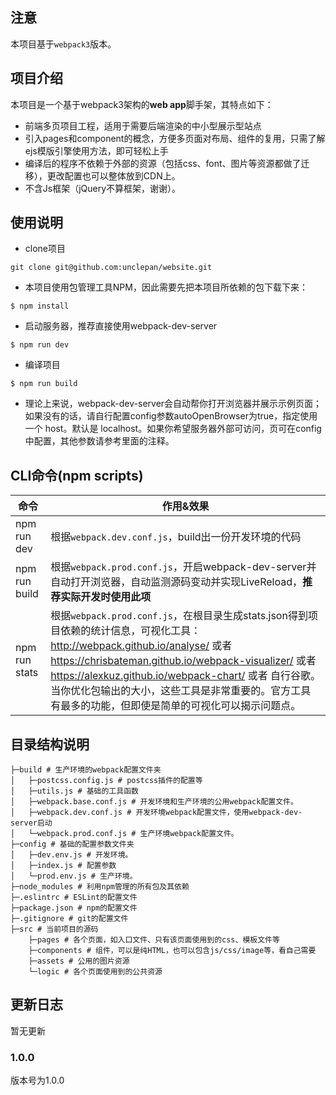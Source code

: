 ## 注意
本项目基于`webpack3`版本。

## 项目介绍
本项目是一个基于webpack3架构的**web app**脚手架，其特点如下：
- 前端多页项目工程，适用于需要后端渲染的中小型展示型站点
- 引入pages和component的概念，方便多页面对布局、组件的复用，只需了解ejs模版引擎使用方法，即可轻松上手
- 编译后的程序不依赖于外部的资源（包括css、font、图片等资源都做了迁移），更改配置也可以整体放到CDN上。
- 不含Js框架（jQuery不算框架，谢谢）。
## 使用说明

- clone项目
```
git clone git@github.com:unclepan/website.git
```

- 本项目使用包管理工具NPM，因此需要先把本项目所依赖的包下载下来：
```
$ npm install
```

- 启动服务器，推荐直接使用webpack-dev-server
```
$ npm run dev
```

- 编译项目
```
$ npm run build
```

- 理论上来说，webpack-dev-server会自动帮你打开浏览器并展示示例页面；如果没有的话，请自行配置config参数autoOpenBrowser为true，指定使用一个 host。默认是 localhost。如果你希望服务器外部可访问，页可在config中配置，其他参数请参考里面的注释。

## CLI命令(npm scripts)
| 命令            | 作用&效果          |
| --------------- | ------------- |
| npm run dev   | 根据`webpack.dev.conf.js`，build出一份开发环境的代码 |
| npm run build     | 根据`webpack.prod.conf.js`，开启webpack-dev-server并自动打开浏览器，自动监测源码变动并实现LiveReload，**推荐实际开发时使用此项** |
| npm run stats   | 根据`webpack.prod.conf.js`，在根目录生成stats.json得到项目依赖的统计信息，可视化工具：http://webpack.github.io/analyse/ 或者 https://chrisbateman.github.io/webpack-visualizer/ 或者 https://alexkuz.github.io/webpack-chart/ 或者 自行谷歌。当你优化包输出的大小，这些工具是非常重要的。官方工具有最多的功能，但即使是简单的可视化可以揭示问题点。|

## 目录结构说明
```
├─build # 生产环境的webpack配置文件夹
│   ├─postcss.config.js # postcss插件的配置等
│   ├─utils.js # 基础的工具函数
│   ├─webpack.base.conf.js # 开发环境和生产环境的公用webpack配置文件。
│   ├─webpack.dev.conf.js # 开发环境webpack配置文件，使用webpack-dev-server启动
│   └─webpack.prod.conf.js # 生产环境webpack配置文件。
├─config # 基础的配置参数文件夹
│   ├─dev.env.js # 开发环境。
│   ├─index.js # 配置参数
│   └─prod.env.js # 生产环境。
├─node_modules # 利用npm管理的所有包及其依赖
├─.eslintrc # ESLint的配置文件
├─package.json # npm的配置文件
├─.gitignore # git的配置文件
├─src # 当前项目的源码
    ├─pages # 各个页面，如入口文件、只有该页面使用到的css、模板文件等
    ├─components # 组件，可以是纯HTML，也可以包含js/css/image等，看自己需要
    ├─assets # 公用的图片资源
    └─logic # 各个页面使用到的公共资源
```

## 更新日志
暂无更新

### 1.0.0
版本号为1.0.0